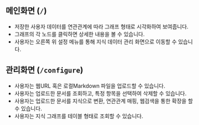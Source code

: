 ## 메인화면 (`/`)
- 저장한 사용자 데이터를 연관관계에 따라 그래프 형태로 시각화하여 보여줍니다.
- 그래프의 각 노드를 클릭하면 상세한 내용을 볼 수 있습니다.
- 사용자는 오른쪽 위 설정 메뉴를 통해 지식 데이터 관리 화면으로 이동할 수 있습니다.

## 관리화면 (`/configure`)
- 사용자는 웹URL 혹은 로컬Markdown 파일을 업로드할 수 있습니다.
- 사용자는 업로드한 문서를 조회하고, 특정 항목을 선택하여 삭제할 수 있습니다.
- 사용자는 업로드한 문서를 지식으로 변환, 연관관계 매핑, 웹검색을 통한 확장을 할 수 있습니다.
- 사용자는 지식 그래프를 테이블 형태로 조회할 수 있습니다.
